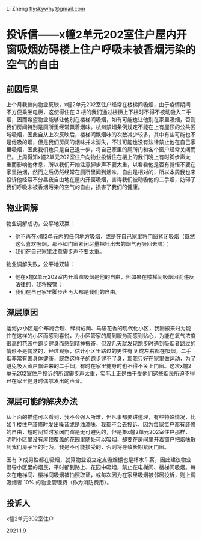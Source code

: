 Li Zheng <flyskywhy@gmail.com>

# 投诉信——x幢2单元202室住户屋内开窗吸烟妨碍楼上住户呼吸未被香烟污染的空气的自由

## 前因后果

上个月我曾向物业反映，x幢2单元202室住户经常在楼梯间吸烟，由于疫情期间不方便乘坐电梯，这使得住在 3 楼的我们通过楼梯上下楼时不得不被动吸入二手烟，因而希望物业能够让他别在楼梯间吸烟，如有可能也让他别在家里吸烟，否则我们房间特别是厕所里经常飘着烟味。杭州禁烟条例规定不能在上有屋顶的公共区域吸烟，因此自从上次反映后，楼梯间飘烟味的次数减少较多，其中有些可能也不是他吸的烟，但是我们房间的烟味并未消失，不过可能也没有法律禁止他在自己家里吸烟，因此我们也只是自己退一步，将自己家里的厕所门和各个窗户经常关闭而已。上周得知x幢2单元202室住户向物业投诉住在楼上的我们晚上有时脚步声太重而影响他休息，所以我们开始注意脚步声不要太重，以看看他是否有觉悟不要在家里抽烟，然而之后仍然经常在厕所里闻到烟味，自由是相对的，所以本周我也来投诉他经常不分昼夜自由地在屋内开窗吸烟，害得我们被动吸他的二手烟，妨碍了我们呼吸未被香烟污染的空气的自由，损害了我们的健康。

## 物业调解

物业调解成功，公平地双赢：

* 他不再在x幢2单元内的任何地方吸烟，或是在自己家里将门窗紧闭吸烟（既然这么喜欢吸烟，那不如门窗紧闭尽量把吐出去的烟气再吸回去嘛）；
* 我们在自己家里注意脚步声不要太重。

物业调解失败，公平地双输：

* 他在x幢2单元202室内开着窗吸烟是他的自由，但如果在楼梯间吸烟因而违反法律的，我将报警；
* 我们在自己家里脚步声再大都是我们的自由。

## 深层原因

运河yz小区是个布局合理、绿树成荫、鸟语花香的现代化小区，我刚搬来时为能住在这样的小区而感到喜悦，为小区管家的周到服务而感到贴心，为能在氧气浓度很高的花园中跑步健身而感到精神振奋，但没几天就发现跑步时遇到吸烟者路过的情形不是偶然的，经过观察，估计小区里路过的男性有 9 成左右都在吸烟。二手烟非常有害身体健康，既然这样子的跑步健不了身，那我只好在家里做运动，为了避免吸入窗户飘进来的二手烟，有时在家里健身时也不得不关上门窗。这次x幢2单元202室住户投诉的所谓脚步声太重，实际上正是由于受他们这些烟民所迫不得已在家里健身时偶尔发出的声音。

## 深层可能的解决办法

从上面的描述可以看到，我不会强人所难，但凡事都要讲道理，有些特殊情况，比如 1 楼住户装修时发出噪音或是油漆味，我都不会去投诉，因为每家每户都有装修的自由，短时间暂时紧闭门窗是无可避免的，但是象x幢2单元202室住户那样，明明小区里没有屋顶覆盖的花园里随处可以吸烟，却要在房间里开着窗户把烟味散到我们房子里的行为，我是不可能接受的，否则将导致长期紧闭门窗。

因有 9 成男性都在吸烟，就算物业设立定点吸烟棚也是杯水车薪，因此建议物业倡导小区里的烟民，平时都到路上、花园中吸烟，禁止在电梯间、楼梯间吸烟。每次在电梯间、楼梯间吸烟被拍照取证，或每次因为在家里吸烟被邻居投诉，则上调吸烟者 10% 的物业管理费（作为消防费用）。


## 投诉人

x幢2单元302室住户

2021.1.9